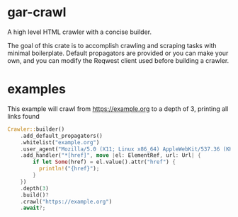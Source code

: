# gar-crawl
A high level HTML crawler with a concise builder.  

The goal of this crate is to accomplish crawling and scraping tasks with minimal boilerplate.
Default propagators are provided or you can make your own, and you can modify the Reqwest client used
before building a crawler.

# examples
This example will crawl from https://example.org to a depth of 3, printing all links found  

```rust
Crawler::builder()
    .add_default_propagators()
    .whitelist("example.org")
    .user_agent("Mozilla/5.0 (X11; Linux x86_64) AppleWebKit/537.36 (KHTML, like Gecko) Chrome/104.0.5112.79 Safari/537.36".into())
    .add_handler("*[href]", move |el: ElementRef, url: Url| {
        if let Some(href) = el.value().attr("href") {
          println!("{href}");
        }
    })
    .depth(3)
    .build()?
    .crawl("https://example.org")
    .await?;
```
